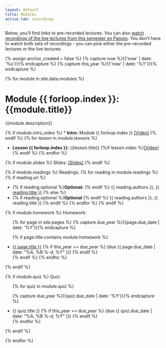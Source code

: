 ```yaml
---
layout: default
title: Modules
active_tab: recordings
---
```



<div class="alert alert-info">
Below, you'll find links to pre-recorded lectures. You can also <a href="https://upenn.hosted.panopto.com/Panopto/Pages/Sessions/List.aspx?folderID=3ab2be61-27fe-4d23-bcfe-ad90016c91f3">watch recordings of the live lectures from this semester on Panoto</a>.  You don't have to watch both sets of recordings - you can pick either the pre-recorded lectures or the live lectures. 
</div>




<!-- Create a HTML anchor for the most recent lecture -->
{% assign anchor_created = false %}
{% capture now %}{{'now' | date: '%s'}}{% endcapture %}
{% capture this_year %}{{'now' | date: '%Y'}}{% endcapture %}

<!-- End create a HTML anchor for the most recent lecture -->




{% for module in site.data.modules %}

# Module {{ forloop.index }}: {{module.title}}

{{module.description}}


{% if module.intro_video %}  * **Intro:** Module {{ forloop.index }} [[Video]]({{module.intro_video}}) {% endif %}
{% for lesson in module.lessons %}
* **Lesson {{ forloop.index }}:** {{lesson.title}}
{%if lesson.video %}[[Video]]({{lesson.video}}){% endif %}
{% endfor %}


{% if module.slides %}
Slides: [[Slides]](slides/{{module.slides}})
{% endif %}


{% if module.readings %} 
Readings:
{% for reading in module.readings %}
{% if reading.url %}
*  {% if reading.optional %}<b>Optional:</b> {% endif %} {{ reading.authors }}, <a href="{{ reading.url }}">{{ reading.title }}</a> 
{% else %}
*  {% if reading.optional %}<b>Optional</b> {% endif %} {{ reading.authors }}, {{ reading.title }} 
{% endif %}
{% endfor %}
{% endif %}

{% if module.homework %} 
Homework:

<ul>
{% for page in site.pages %}
{% capture due_year %}{{page.due_date | date: '%Y'}}{% endcapture %}

{% if page.title contains module.homework %}
<li><a href="{{page.url}}">{{ page.title }}</a> {% if this_year == due_year %}  (due {{ page.due_date | date: "%A, %B %-d, %Y" }}) {% endif %}</li>
{% endif %}
{% endfor %}
</ul>
{% endif %}



{% if module.quiz %} 
Quiz:

<ul>
{% for quiz in module.quiz %}

{% capture due_year %}{{quiz.due_date | date: '%Y'}}{% endcapture %}
<li> {{ quiz.title }}  {% if this_year == due_year %}  (due {{ quiz.due_date | date: "%A, %B %-d, %Y" }})  {% endif %}</li>
{% endfor %}
</ul>
{% endif %}




{% endfor %}